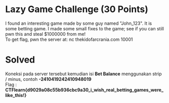 # Lazy Game Challenge (30 Points)
I found an interesting game made by some guy named "John_123". It is some betting game. I made some small fixes to the game; see if you can still pwn this and steal $1000000 from me!
<br>
To get flag, pwn the server at: nc thekidofarcrania.com 10001
# Solved
Koneksi pada server tersebut kemudian isi <b>Bet Balance</b> menggunakan strip / minus, contoh <b>-2410419242410948019</b><br>
Flag : <b>CTFlearn{d9029a08c55b936cbc9a30_i_wish_real_betting_games_were_like_this!}</b>
